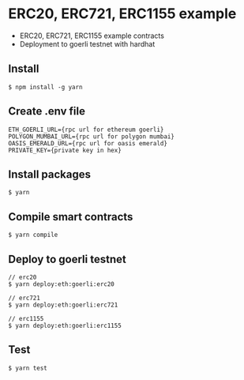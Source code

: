 # ERC20, ERC721, ERC1155 example

- ERC20, ERC721, ERC1155 example contracts
- Deployment to goerli testnet with hardhat

## Install

```
$ npm install -g yarn
```

## Create .env file

```
ETH_GOERLI_URL={rpc url for ethereum goerli}
POLYGON_MUMBAI_URL={rpc url for polygon mumbai}
OASIS_EMERALD_URL={rpc url for oasis emerald}
PRIVATE_KEY={private key in hex}
```

## Install packages

```
$ yarn
```

## Compile smart contracts

```
$ yarn compile
```

## Deploy to goerli testnet

```
// erc20
$ yarn deploy:eth:goerli:erc20

// erc721
$ yarn deploy:eth:goerli:erc721

// erc1155
$ yarn deploy:eth:goerli:erc1155
```

## Test

```
$ yarn test
```
